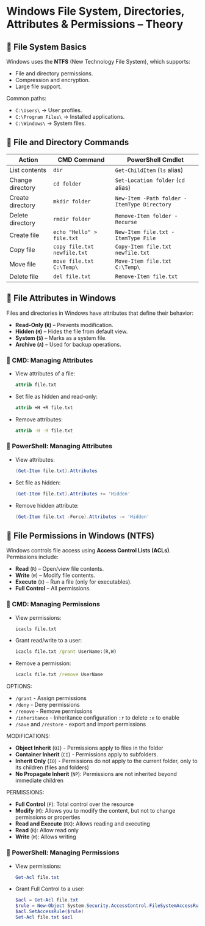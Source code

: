 # Windows File System, Directories, Attributes & Permissions – Theory

## 📝 File System Basics  
Windows uses the **NTFS** (New Technology File System), which supports:  
- File and directory permissions.  
- Compression and encryption.  
- Large file support.  

Common paths:  
- `C:\Users\` → User profiles.  
- `C:\Program Files\` → Installed applications.  
- `C:\Windows\` → System files.  

## 📁 File and Directory Commands  
| **Action**       | **CMD Command** | **PowerShell Cmdlet** |
|-----------------|----------------|-----------------------|
| List contents  | `dir` | `Get-ChildItem` (`ls` alias) |
| Change directory | `cd folder` | `Set-Location folder` (`cd` alias) |
| Create directory | `mkdir folder` | `New-Item -Path folder -ItemType Directory` |
| Delete directory | `rmdir folder` | `Remove-Item folder -Recurse` |
| Create file | `echo "Hello" > file.txt` | `New-Item file.txt -ItemType File` |
| Copy file | `copy file.txt newfile.txt` | `Copy-Item file.txt newfile.txt` |
| Move file | `move file.txt C:\Temp\` | `Move-Item file.txt C:\Temp\` |
| Delete file | `del file.txt` | `Remove-Item file.txt` |

## 🔖 File Attributes in Windows  
Files and directories in Windows have attributes that define their behavior:
- **Read-Only (`R`)** – Prevents modification.
- **Hidden (`H`)** – Hides the file from default view.
- **System (`S`)** – Marks as a system file.
- **Archive (`A`)** – Used for backup operations.

### 🔹 CMD: Managing Attributes
- View attributes of a file:
  ```cmd
  attrib file.txt
  ```
- Set file as hidden and read-only:
  ```cmd
  attrib +H +R file.txt
  ```
- Remove attributes:
  ```cmd
  attrib -H -R file.txt
  ```

### 🔹 PowerShell: Managing Attributes
- View attributes:
  ```powershell
  (Get-Item file.txt).Attributes
  ```
- Set file as hidden:
  ```powershell
  (Get-Item file.txt).Attributes += 'Hidden'
  ```
- Remove hidden attribute:
  ```powershell   
  (Get-Item file.txt -Force).Attributes -= 'Hidden'
  ```

## 🔐 File Permissions in Windows (NTFS)  
Windows controls file access using **Access Control Lists (ACLs)**.  
Permissions include:  
- **Read** (`R`) – Open/view file contents.  
- **Write** (`W`) – Modify file contents.  
- **Execute** (`X`) – Run a file (only for executables).  
- **Full Control** – All permissions.  

### 🔹 CMD: Managing Permissions
- View permissions:  
  ```cmd
  icacls file.txt
  ```
- Grant read/write to a user:  
  ```cmd
  icacls file.txt /grant UserName:(R,W)
  ```
- Remove a permission:  
  ```cmd
  icacls file.txt /remove UserName
  ```

OPTIONS:

- `/grant` - Assign permissions
- `/deny` - Deny permissions
- `/remove` - Remove permissions
- `/inheritance` - Inheritance configuration
      `:r` to delete
      `:e` to enable
- `/save` and `/restore` - export and import permissions

MODIFICATIONS:

- **Object Inherit** (`OI`) - Permissions apply to files in the folder
- **Container Inherit** (`CI`) - Permissions apply to subfolders.
- **Inherit Only** (`IO`) - Permissions do not apply to the current folder, only to its children (files and folders)
- **No Propagate Inherit** (`NP`): Permissions are not inherited beyond immediate children

PERMISSIONS:

- **Full Control** (`F`): Total control over the resource
- **Modify** (`M`): Allows you to modify the content, but not to change permissions or properties
- **Read and Execute** (`RX`): Allows reading and executing
- **Read** (`R`): Allow read only
- **Write** (`W`): Allows writing

### 🔹 PowerShell: Managing Permissions
- View permissions:  
  ```powershell
  Get-Acl file.txt
  ```
- Grant Full Control to a user:  
  ```powershell
  $acl = Get-Acl file.txt
  $rule = New-Object System.Security.AccessControl.FileSystemAccessRule("UserName","FullControl","Allow")
  $acl.SetAccessRule($rule)
  Set-Acl file.txt $acl
  ```